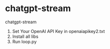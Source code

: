 # chatgpt-stream
chatgpt-stream

1. Set Your OpenAI API Key in openaiapikey2.txt
2. Install all libs
3. Run loop.py

